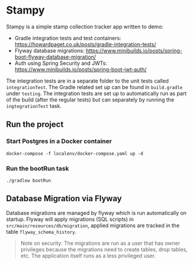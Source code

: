 # Stampy

Stampy is a simple stamp collection tracker app written to demo:
- Gradle integration tests and test containers: https://howardpaget.co.uk/posts/gradle-integration-tests/
- Flyway database migrations: https://www.minibuilds.io/posts/spring-boot-flyway-database-migration/
- Auth using Spring Security and JWTs: https://www.minibuilds.io/posts/spring-boot-jwt-auth/

The integration tests are in a separate folder to the unit tests called `integrationTest`. The Gradle related set up can be found in `build.gradle` under `testing`. The integration tests are set up to automatically run as part of the build (after the regular tests) but can separately by running the `ingtegrationTest` task.

## Run the project

### Start Postgres in a Docker container

```
docker-compose -f localenv/docker-compose.yaml up -d
```

### Run the bootRun task

```
./gradlew bootRun
```

## Database Migration via Flyway

Database migrations are managed by flyway which is run automatically on startup. Flyway will apply migrations (SQL scripts) in `src/main/resources/db/migration`, applied migrations are tracked in the table `flyway_schema_history`.

> Note on security: The migrations are run as a user that has owner privileges because the migrations need to create tables, drop tables, etc. The application itself runs as a less privileged user.